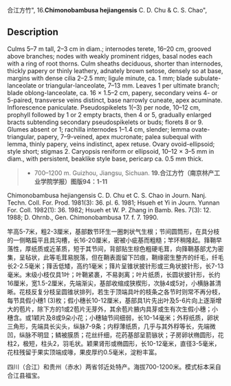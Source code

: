 合江方竹",
16.**Chimonobambusa hejiangensis** C. D. Chu & C. S. Chao",

## Description
Culms 5–7 m tall, 2–3 cm in diam.; internodes terete, 16–20 cm, grooved above branches; nodes with weakly prominent ridges, basal nodes each with a ring of root thorns. Culm sheaths deciduous, shorter than internodes, thickly papery or thinly leathery, adnately brown setose, densely so at base, margins with dense cilia 2–2.5 mm; ligule minute, ca. 1 mm; blade subulate-lanceolate or triangular-lanceolate, 7–13 mm. Leaves 1 per ultimate branch; blade oblong-lanceolate, ca. 16 × 1.5–2 cm, papery, secondary veins 4- or 5-paired, transverse veins distinct, base narrowly cuneate, apex acuminate. Inflorescence paniculate. Pseudospikelets 1(–3) per node, 10–12 cm, prophyll followed by 1 or 2 empty bracts, then 4 or 5, gradually enlarged bracts subtending secondary pseudospikelets or buds; florets 8 or 9. Glumes absent or 1; rachilla internodes 1–1.4 cm, slender; lemma ovate-triangular, papery, 7–9-veined, apex mucronate; palea subequal with lemma, thinly papery, veins indistinct, apex retuse. Ovary ovoid-ellipsoid; style short; stigmas 2. Caryopsis reniform or ellipsoid, 10–12 × 3–5 mm in diam., with persistent, beaklike style base, pericarp ca. 0.5 mm thick.

> * 700–1200 m. Guizhou, Jiangsu, Sichuan.
**19.合江方竹（南京林产工业学院学报）图版94：1-11**

Chimonobambusa hejiangensis C. D. Chu et C. S. Chao in Journ. Nanj. Techn. Coll. For. Prod. 1981(3): 36. pl. 6. 1981; Hsueh et Yi in Journ. Yunnan For. Coll. 1982(1): 36. 1982; Hsueh et W. P. Zhang in Bamb. Res. 7(3): 12. 1988; D. Ohrnb., Gen. Chimonobambusa 17. f. 7. 1990.

竿高5-7米，粗2-3厘米，基部数节环生一圈刺状气生根；节间圆筒形，在具分枝的一侧略扁平且具沟槽，长16-20厘米，密被小疵基而粗糙；竿环稍隆起。箨鞘早落性，厚纸质或近革质，短于其节间，背部贴生棕色粗硬毛茸，向箨鞘基部尤为密集，呈毡状，此等毛茸易脱落，但在鞘表面留下凹痕，鞘缘密生整齐的纤毛，纤毛长2-2.5毫米；箨舌低矮，高约1毫米；箨片呈锥状披针形或三角状披针形，长7-13毫米。末级小枝仅具1叶；叶鞘紧裹，不易剥离；叶片纸质，长圆状披针形，长约16厘米，宽1.5-2厘米，先端渐尖，基部收缩成狭楔形，次脉4或5对，小横脉甚清晰。花枝反复分枝呈圆锥状排列，若生于顶端具叶的枝条之各节时则常不再分枝，每节具假小穗1 (3)枚；假小穗长10-12厘米，基部具1片先出叶及5-6片向上逐渐增大的苞片，除下方的1或2苞片无芽外，其余苞片腋内具芽或生有次生假小穗；小穗含。或1颖片及8或9朵小花；小穗轴节间细弱，长10-14毫米；外稃纸质，卵状三角形，先端具长尖头，纵脉7-9条；内稃薄纸质，几乎与其外稃等长，先端微凹，纵脉不明显；鳞被膜质；花丝纤细，花药基部呈箭镞状；子房卵状椭圆形，花柱2，极短，柱头2，羽毛状。颖果肾形或椭圆形，长10-12毫米，直径3-5毫米，花柱残留于果实顶端成喙，果皮厚约0.5毫米，淀粉丰富。

四川（合江）和贵州（赤水）两省邻近处特产。海拔700-1200米。模式标本采自合江县福宝。
